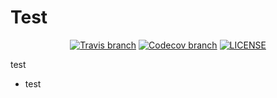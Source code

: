 # Test

<div align="center">

[![Travis branch](https://img.shields.io/travis/liuyib/trial-test/master)](https://travis-ci.org/github/liuyib/trial-test)
[![Codecov branch](https://img.shields.io/codecov/c/github/liuyib/trial-test/master)](https://codecov.io/gh/liuyib/trial-test)
[![LICENSE](https://img.shields.io/github/license/liuyib/trial-test)](https://github.com/liuyib/trial-test/blob/master/LICENSE)

</div>

test

- test
